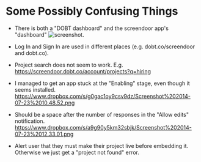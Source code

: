 # Some Possibly Confusing Things

- There is both a "DOBT dashboard" and the screendoor app's "dashboard" ![screenshot](https://www.dropbox.com/s/2uhl5oxl4r6kjnl/Screenshot%202014-07-17%2013.21.26.png).

- Log In and Sign In are used in different places (e.g. dobt.co/screendoor and dobt.co).

- Project search does not seem to work. E.g. https://screendoor.dobt.co/account/projects?q=hiring

- I managed to get an app stuck at the "Enabling" stage, even though it seems installed. https://www.dropbox.com/s/g0gac1oy9csv9dz/Screenshot%202014-07-23%2010.48.52.png

- Should be a space after the number of responses in the "Allow edits" notification. https://www.dropbox.com/s/a9g90y5km32sbjk/Screenshot%202014-07-23%2012.33.01.png

- Alert user that they must make their project live before embedding it. Otherwise we just get a "project not found" error.